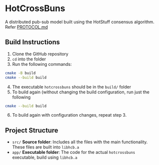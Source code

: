 # HotCrossBuns

A distributed pub-sub model built using the HotStuff consensus algorithm.
Refer [PROTOCOL.md](./PROTOCOL.md)

## Build Instructions

1. Clone the GitHub repository
2. `cd` into the folder
3. Run the following commands:
```bash
cmake -B build
cmake --build build
```
4. The executable `hotcrossbuns` should be in the `build/` folder
5. To build again (without changing the build configuration, run just the following
```bash
cmake --build build
```
6. To build again with configuration changes, repeat step 3.

## Project Structure

- `src/` **Source folder**: 
    Includes all the files with the main functionality. These files are built into
    `libhcb.a`
- `app/` **Executable folder**:
    The code for the actual `hotcrossbuns` executable, build using `libhcb.a`
